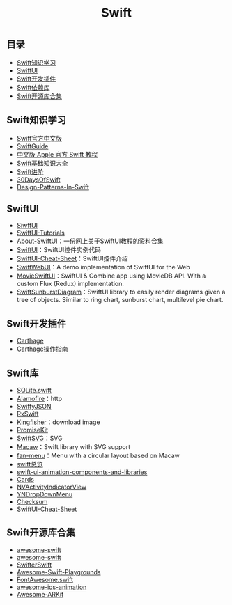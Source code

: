 <h1 align="center">Swift<h1>

## 目录

* [Swift知识学习](#Swift知识学习)
* [SwiftUI](#SwiftUI)
* [Swift开发插件](#Swift开发插件)
* [Swift依赖库](#Swift依赖库)
* [Swift开源库合集](#Swift开源库合集)

## Swift知识学习

* [Swift官方中文版](https://swiftgg.gitbook.io/swift/)
* [SwiftGuide](https://github.com/ipader/SwiftGuide)
* [中文版 Apple 官方 Swift 教程](https://github.com/SwiftGGTeam/the-swift-programming-language-in-chinese)
* [Swift基础知识大全](https://github.com/iOS-Swift-Developers/Swift)
* [Swift进阶](https://github.com/Liaoworking/Advanced-Swift)
* [30DaysOfSwift](https://github.com/allenwong/30DaysofSwift)
* [Design-Patterns-In-Swift](https://github.com/ochococo/Design-Patterns-In-Swift)

##  SwiftUI

* [SiwftUI](https://github.com/ygit/swiftui)
* [SwiftUI-Tutorials](https://github.com/WillieWangWei/SwiftUI-Tutorials)
* [About-SwiftUI](https://github.com/Juanpe/About-SwiftUI)：一份网上关于SwiftUI教程的资料合集
* [SwiftUI](https://github.com/Jinxiansen/SwiftUI)：SwiftUI控件实例代码
* [SwiftUI-Cheat-Sheet](https://github.com/SimpleBoilerplates/SwiftUI-Cheat-Sheet)：SwiftUI控件介绍
* [SwiftWebUI](https://github.com/SwiftWebUI/SwiftWebUI)：A demo implementation of SwiftUI for the Web
* [MovieSwiftUI](https://github.com/Dimillian/MovieSwiftUI)：SwiftUI & Combine app using MovieDB API. With a custom Flux (Redux) implementation.
* [SwiftSunburstDiagram](https://github.com/lludo/SwiftSunburstDiagram)：SwiftUI library to easily render diagrams given a tree of objects. Similar to ring chart, sunburst chart, multilevel pie chart.

## Swift开发插件

* [Carthage](https://github.com/Carthage/Carthage)
* [Carthage操作指南](/Swift/Carthage.md)

## Swift库

* [SQLite.swift](https://github.com/stephencelis/SQLite.swift)
* [Alamofire](https://github.com/Alamofire/Alamofire)：http
* [SwiftyJSON](https://github.com/SwiftyJSON/SwiftyJSON)
* [RxSwift](https://github.com/ReactiveX/RxSwift)
* [Kingfisher](https://github.com/onevcat/Kingfisher)：download image
* [PromiseKit](https://github.com/mxcl/PromiseKit)
* [SwiftSVG](https://github.com/mchoe/SwiftSVG)：SVG
* [Macaw](https://github.com/exyte/Macaw)：Swift library with SVG support
* [fan-menu](https://github.com/exyte/fan-menu)：Menu with a circular layout based on Macaw
* [swift总览](https://github.com/topics/swift)
* [swift-ui-animation-components-and-libraries](https://github.com/Ramotion/swift-ui-animation-components-and-libraries)
* [Cards](https://github.com/PaoloCuscela/Cards)
* [NVActivityIndicatorView](https://github.com/ninjaprox/NVActivityIndicatorView)
* [YNDropDownMenu](https://github.com/younatics/YNDropDownMenu)
* [Checksum](https://github.com/rnine/Checksum)
* [SwiftUI-Cheat-Sheet](https://github.com/SimpleBoilerplates/SwiftUI-Cheat-Sheet)

## Swift开源库合集

- [awesome-swift](https://github.com/matteocrippa/awesome-swift)
- [awesome-swift](https://github.com/Wolg/awesome-swift)
- [SwifterSwift](https://github.com/SwifterSwift/SwifterSwift)
- [Awesome-Swift-Playgrounds](https://github.com/uraimo/Awesome-Swift-Playgrounds)
- [FontAwesome.swift](https://github.com/thii/FontAwesome.swift)
- [awesome-ios-animation](https://github.com/ameizi/awesome-ios-animation)
- [Awesome-ARKit](https://github.com/olucurious/Awesome-ARKit)
